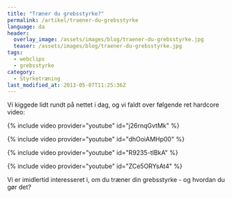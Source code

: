 ```yaml
---
title: "Træner du grebsstyrke?"
permalink: /artikel/traener-du-grebsstyrke
language: da
header:
  overlay_image: /assets/images/blog/traener-du-grebsstyrke.jpg
  teaser: /assets/images/blog/traener-du-grebsstyrke.jpg
tags:
  - webclips
  - grebsstyrke
category:
  - Styrketræning
last_modified_at: 2013-05-07T11:25:36Z
---
```


Vi kiggede lidt rundt på nettet i dag, og vi faldt over følgende ret hardcore video:

{% include video provider="youtube" id="j26rnqGvtMk" %}

{% include video provider="youtube" id="dhOoiAMHp00" %}

{% include video provider="youtube" id="R9235-tIBkA" %}

{% include video provider="youtube" id="ZCe5ORYsAt4" %}

Vi er imidlertid interesseret i, om du træner din grebsstyrke - og hvordan du gør det?
